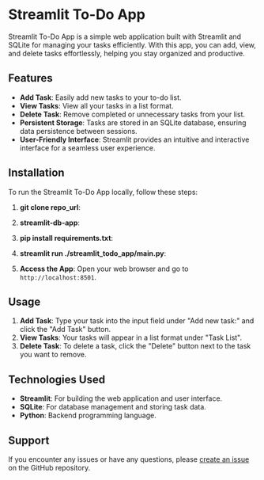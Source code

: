 # Streamlit To-Do App

Streamlit To-Do App is a simple web application built with Streamlit and SQLite for managing your tasks efficiently. With this app, you can add, view, and delete tasks effortlessly, helping you stay organized and productive.

## Features

- **Add Task**: Easily add new tasks to your to-do list.
- **View Tasks**: View all your tasks in a list format.
- **Delete Task**: Remove completed or unnecessary tasks from your list.
- **Persistent Storage**: Tasks are stored in an SQLite database, ensuring data persistence between sessions.
- **User-Friendly Interface**: Streamlit provides an intuitive and interactive interface for a seamless user experience.

## Installation
To run the Streamlit To-Do App locally, follow these steps:

1. **git clone repo_url**: 

2. **streamlit-db-app**:

3. **pip install requirements.txt**:

4. **streamlit run ./streamlit_todo_app/main.py**:

5. **Access the App**:
Open your web browser and go to `http://localhost:8501`.


## Usage

1. **Add Task**: Type your task into the input field under "Add new task:" and click the "Add Task" button.
2. **View Tasks**: Your tasks will appear in a list format under "Task List".
3. **Delete Task**: To delete a task, click the "Delete" button next to the task you want to remove.

## Technologies Used

- **Streamlit**: For building the web application and user interface.
- **SQLite**: For database management and storing task data.
- **Python**: Backend programming language.


## Support

If you encounter any issues or have any questions, please [create an issue](https://github.com/roshana3/streamlit-db-app/issues) on the GitHub repository.
